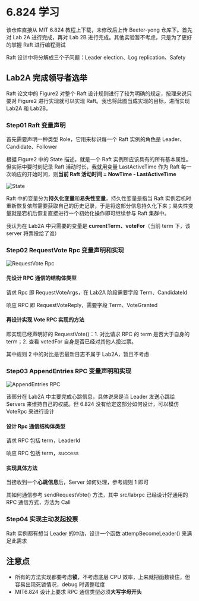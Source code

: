 # 6.824 学习

该仓库直接从 MIT 6.824 教程上下载，未修改后上传 Beeter-yong 仓库下。首先对 Lab 2A 进行完成，再对 Lab 2B 进行完成。其他实验暂不考虑，只是为了更好的掌握 Raft 进行编程测试

Raft 设计中将分解成三个子问题：Leader election、Log replication、Safety

## Lab2A 完成领导者选举

Raft 论文中的 Figure2 对整个 Raft 设计规则进行了较为明确的规定，按理来说只要对 Figure2 进行实现就可以实现 Raft。我也将此图当成实现的目标，进而实现 Lab2A 和 Lab2B。

### Step01 Raft 变量声明

首先需要声明一种类型 Role，它用来标识每一个 Raft 实例的角色是 Leader、Candidate、Follower

根据 Figure2 中的 State 描述，就是一个 Raft 实例所应该具有的所有基本属性。但实际中要时刻记录 Raft 活动时长，我就用变量 LastActiveTime 作为 Raft 每一次响应的开始时间，则**当前 Raft
活动时间 = NowTime - LastActiveTime**

![State](https://cdn.jsdelivr.net/gh/Beeter-yong/pictures/imgTwo/20210120151120.png)

Raft 中的变量分为**持久化变量**和**易失性变量**，持久性变量是指当 Raft 实例宕机时重新恢复依然需要获取自己的历史记录，于是将这部分信息持久化下来；易失性变量就是宕机后恢复直接进行一个初始化操作即可继续参与 Raft 集群中。

我认为在 Lab2A 中只需要的变量是 **currentTerm、voteFor**（当前 term 下，该 server 将票投给了谁）

### Step02 RequestVote Rpc 变量声明和实现

![RequestVote Rpc](https://cdn.jsdelivr.net/gh/Beeter-yong/pictures/imgTwo/20210120153843.png)

#### 先设计 RPC 通信的结构体类型

请求 Rpc 即 RequestVoteArgs，在 Lab2A 阶段需要字段 Term、CandidateId

响应 RPC 即 RequestVoteReply，需要字段 Term、VoteGranted

#### 再设计实现 Vote RPC 实现的方法

即实现已经声明好的 RequestVote()：1. 对比请求 RPC 的 term 是否大于自身的 term；2. 查看 votedFor 自身是否已经对其他人投过票。

其中规则 2 中的对比是否最新日志不属于 Lab2A，暂且不考虑

### Step03 AppendEntries RPC 变量声明和实现

![AppendEntries RPC](https://cdn.jsdelivr.net/gh/Beeter-yong/pictures/imgTwo/20210120172524.png)

该部分在 Lab2A 中主要完成心跳信息，具体说来是当 Leader 发送心跳给 Servers 来维持自己的权威。但 6.824 没有给定这部分如何设计，可以模仿 VoteRpc 来进行设计

#### 设计 Rpc 通信结构体类型

请求 RPC 包括 term，LeaderId

响应 RPC 包括 term，success

#### 实现具体方法

当接收到一个**心跳信息**后，Server 如何处理，参考规则 1 即可

其如何通信参考 sendRequestVote() 方法，其中 src/labrpc 已经设计好通用的 RPC 通信方式，方法为 Call

### Step04 实现主动发起投票

Raft 实例都有想当 Leader 的冲动，设计一个函数 attempBecomeLeader() 来满足此需求

## 注意点

- 所有的方法实现都要考虑**锁**，不考虑底层 CPU 效率，上来就把函数锁住，但容易出现死锁情况，debug 时调整粒度
- MIT6.824 设计上要求 RPC 通信类型必须**大写字母开头**
